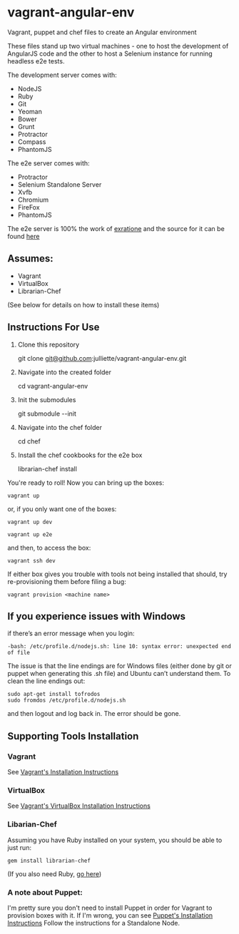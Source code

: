 vagrant-angular-env
===================

Vagrant, puppet and chef files to create an Angular environment

These files stand up two virtual machines - one to host the development of AngularJS code and the other to host a Selenium instance for running headless e2e tests.

The development server comes with:
* NodeJS
* Ruby
* Git
* Yeoman
* Bower
* Grunt
* Protractor
* Compass
* PhantomJS

The e2e server comes with:
* Protractor
* Selenium Standalone Server
* Xvfb
* Chromium
* FireFox
* PhantomJS

The e2e server is 100% the work of [exratione](https://www.exratione.com/2013/12/angularjs-headless-end-to-end-testing-with-protractor-and-selenium/) and the source for it can be found [here](https://github.com/exratione/protractor-selenium-server-cookbook)

Assumes:
--------
* Vagrant
* VirtualBox
* Librarian-Chef

(See below for details on how to install these items)

Instructions For Use
---
1. Clone this repository

	git clone git@github.com:julliette/vagrant-angular-env.git
2. Navigate into the created folder

	cd vagrant-angular-env
3. Init the submodules

	git submodule --init
4. Navigate into the chef folder

	cd chef
5. Install the chef cookbooks for the e2e box

	librarian-chef install

You're ready to roll! Now you can bring up the boxes:

	vagrant up
or, if you only want one of the boxes:

	vagrant up dev

	vagrant up e2e
and then, to access the box:

	vagrant ssh dev

If either box gives you trouble with tools not being installed that should, try re-provisioning them before filing a bug:

	vagrant provision <machine name>

If you experience issues with Windows
---
if there’s an error message when you login:

	-bash: /etc/profile.d/nodejs.sh: line 10: syntax error: unexpected end of file

The issue is that the line endings are for Windows files (either done by git or puppet when generating this .sh file) and Ubuntu can’t understand them. To clean the line endings out:

	sudo apt-get install tofrodos
	sudo fromdos /etc/profile.d/nodejs.sh
	
and then logout and log back in. The error should be gone.

Supporting Tools Installation
----
### Vagrant
See [Vagrant's Installation Instructions](http://docs.vagrantup.com/v2/installation/index.html)

### VirtualBox
See [Vagrant's VirtualBox Installation Instructions](http://docs.vagrantup.com/v2/virtualbox/index.html)

### Libarian-Chef
Assuming you have Ruby installed on your system, you should be able to just run:

	gem install librarian-chef

(If you also need Ruby, [go here](https://www.ruby-lang.org/en/downloads/))

### A note about Puppet:
I'm pretty sure you don't need to install Puppet in order for Vagrant to provision boxes with it. If I'm wrong, you can see [Puppet's Installation Instructions](http://docs.puppetlabs.com/guides/installation.html) Follow the instructions for a Standalone Node.

